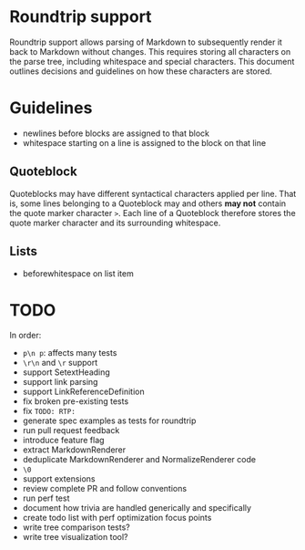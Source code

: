 # Roundtrip support
Roundtrip support allows parsing of Markdown to subsequently render it back to Markdown without changes. This requires storing all characters on the parse tree, including whitespace and special characters. This document outlines decisions and guidelines on how these characters are stored.

# Guidelines
- newlines before blocks are assigned to that block
- whitespace starting on a line is assigned to the block on that line

## Quoteblock
Quoteblocks may have different syntactical characters applied per line. That is, some lines belonging to a Quoteblock may and others **may not** contain the quote marker character `>`. Each line of a Quoteblock therefore stores the quote marker character and its surrounding whitespace.

## Lists
- beforewhitespace on list item

# TODO
In order:
- `p\n p`: affects many tests
- `\r\n` and `\r` support
- support SetextHeading
- support link parsing
- support LinkReferenceDefinition
- fix broken pre-existing tests
- fix `TODO: RTP: `
- generate spec examples as tests for roundtrip
- run pull request feedback
- introduce feature flag
- extract MarkdownRenderer
- deduplicate MarkdownRenderer and NormalizeRenderer code
- `\0`
- support extensions
- review complete PR and follow conventions
- run perf test
- document how trivia are handled generically and specifically
- create todo list with perf optimization focus points
- write tree comparison tests?
- write tree visualization tool?

